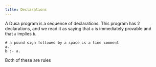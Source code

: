 ```yaml
---
title: Declarations
---
```


A Dusa program is a sequence of declarations. This program has 2 declarations, and we
read it as saying that `a` is immediately provable and that `a` implies `b`.

    # a pound sign followed by a space is a line comment
    a.
    b :- a.

Both of these are rules
